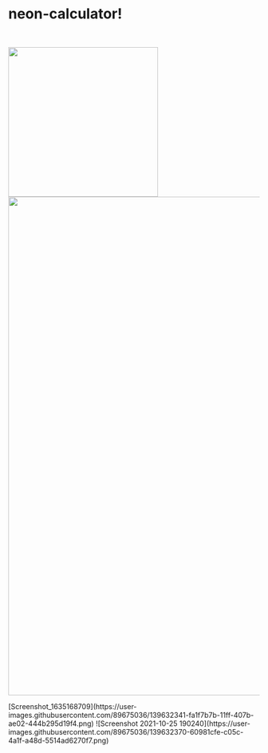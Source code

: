 # neon-calculator!
<br>
<p>
<img src="https://user-images.githubusercontent.com/89675036/139632341-fa1f7b7b-11ff-407b-ae02-444b295d19f4.png" width="300px">

<img src="https://user-images.githubusercontent.com/89675036/139632370-60981cfe-c05c-4a1f-a48d-5514ad6270f7.png" width="1000px">
</p>
[Screenshot_1635168709](https://user-images.githubusercontent.com/89675036/139632341-fa1f7b7b-11ff-407b-ae02-444b295d19f4.png)
![Screenshot 2021-10-25 190240](https://user-images.githubusercontent.com/89675036/139632370-60981cfe-c05c-4a1f-a48d-5514ad6270f7.png)
